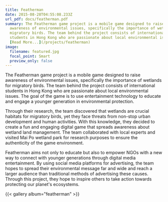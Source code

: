 ```yaml
---
title: Featherman
date: 2015-08-28T04:55:08.233Z
url_pdf: docs/featherman.pdf
summary: The Featherman game project is a mobile game designed to raise
  awareness of environmental issues, specifically the importance of wetlands for
  migratory birds. The team behind the project consists of international
  students in Hong Kong who are passionate about local environmental issues.
  [Read More...](/projects/featherman)
image:
  filename: featured.jpg
  focal_point: Smart
  preview_only: false
---
```


The Featherman game project is a mobile game designed to raise awareness of environmental issues, specifically the importance of wetlands for migratory birds. The team behind the project consists of international students in Hong Kong who are passionate about local environmental issues. The goal of the game is to use entertainment technology to educate and engage a younger generation in environmental protection.

Through their research, the team discovered that wetlands are crucial habitats for migratory birds, yet they face threats from non-stop urban development and human activities. With this knowledge, they decided to create a fun and engaging digital game that spreads awareness about wetland land management. The team collaborated with local experts and visited Mai Po wetland park for research purposes to ensure the authenticity of the game environment.

Featherman aims not only to educate but also to empower NGOs with a new way to connect with younger generations through digital media entertainment. By using social media platforms for advertising, the team hopes to spread their environmental message far and wide and reach a larger audience than traditional methods of advertising these causes. Through this project, they hope to inspire others to take action towards protecting our planet's ecosystems.

<!--StartFragment-->

{{< gallery album="featherman" >}}

<!--EndFragment-->